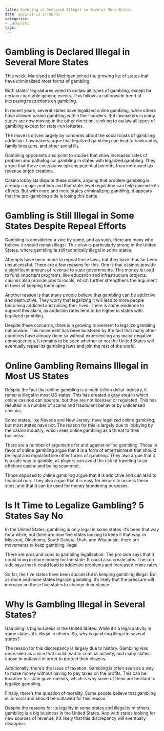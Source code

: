 ```yaml
---
title: Gambling is Declared Illegal in Several More States 
date: 2022-11-11 17:06:06
categories:
- Luckyniki
tags:
---
```



#  Gambling is Declared Illegal in Several More States 

This week, Maryland and Michigan joined the growing list of states that have criminalized most forms of gambling.

Both states' legislatures voted to outlaw all types of gambling, except for certain charitable gaming events. This follows a nationwide trend of increasing restrictions on gambling.

In recent years, several states have legalized online gambling, while others have allowed casino gambling within their borders. But lawmakers in many states are now moving in the other direction, seeking to outlaw all types of gambling except for state-run lotteries.

The move is driven largely by concerns about the social costs of gambling addiction. Lawmakers argue that legalized gambling can lead to bankruptcy, family breakups, and other social ills.

Gambling opponents also point to studies that show increased rates of problem and pathological gambling in states with legalized gambling. They argue that these costs outweigh any potential benefits from increased tax revenue or job creation.

Casino lobbyists dispute these claims, arguing that problem gambling is already a major problem and that state-level regulation can help minimize its effects. But with more and more states criminalizing gambling, it appears that the pro-gambling side is losing this battle.

#  Gambling is Still Illegal in Some States Despite Repeal Efforts 

Gambling is considered a vice by some, and as such, there are many who believe it should remain illegal. This view is particularly strong in the United States, where gambling is still technically illegal in some states.

Attempts have been made to repeal these laws, but they have thus far been unsuccessful. There are a few reasons for this. One is that casinos provide a significant amount of revenue to state governments. This money is used to fund important programs, like education and infrastructure projects. casinos also provide jobs to locals, which further strengthens the argument in favor of keeping them open.

Another reason is that many people believe that gambling can be addictive and destructive. They worry that legalizing it will lead to more people becoming addicted and ruining their lives. There is some evidence to support this claim, as addiction rates tend to be higher in states with legalized gambling.

Despite these concerns, there is a growing movement to legalize gambling nationwide. This movement has been bolstered by the fact that many other countries have already done so without experiencing any major negative consequences. It remains to be seen whether or not the United States will eventually repeal its gambling laws and join the rest of the world.

#  Online Gambling Remains Illegal in Most US States 

Despite the fact that online gambling is a multi-billion dollar industry, it remains illegal in most US states. This has created a gray area in which online casinos can operate, but they are not licensed or regulated. This has resulted in a number of scams and fraudulent behavior by unlicensed casinos.

Some states, like Nevada and New Jersey, have legalized online gambling, but most states have not. The reason for this is largely due to lobbying by the casino industry, which sees online gambling as a threat to their business.

There are a number of arguments for and against online gambling. Those in favor of online gambling argue that it is a form of entertainment that should be legal and regulated like other forms of gambling. They also argue that it is a safe way to gamble, as players can avoid the risk of traveling to an offshore casino and being scammed.

Those opposed to online gambling argue that it is addictive and can lead to financial ruin. They also argue that it is easy for minors to access these sites, and that it can be used for money laundering purposes.

#  Is It Time to Legalize Gambling? 5 States Say No 

In the United States, gambling is only legal in some states. It’s been that way for a while, but there are now five states looking to keep it that way. In Missouri, Oklahoma, South Dakota, Utah, and Wisconsin, there are movements to keep gambling illegal.

There are pros and cons to gambling legalization. The pro side says that it could bring in more money for the state. It could also create jobs. The con side says that it could lead to addiction problems and increased crime rates.

So far, the five states have been successful in keeping gambling illegal. But as more and more states legalize gambling, it’s likely that the pressure will increase on these five states to change their stance.

#  Why Is Gambling Illegal in Several States?

Gambling is big business in the United States. While it’s a legal activity in some states, it’s illegal in others. So, why is gambling illegal in several states?

The reason for this discrepancy is largely due to history. Gambling was once seen as a vice that could lead to criminal activity, and many states chose to outlaw it in order to protect their citizens.

Additionally, there’s the issue of taxation. Gambling is often seen as a way to make money without having to pay taxes on the profits. This can be lucrative for state governments, which is why some of them are hesitant to legalize gambling.

Finally, there’s the question of morality. Some people believe that gambling is immoral and should be outlawed for this reason.

Despite the reasons for its legality in some states and illegality in others, gambling is a big business in the United States. And with states looking for new sources of revenue, it’s likely that this discrepancy will eventually disappear.
